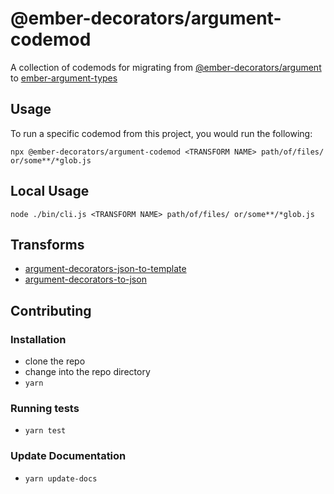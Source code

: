 # @ember-decorators/argument-codemod


A collection of codemods for migrating from [@ember-decorators/argument](https://github.com/ember-decorators/argument) to [ember-argument-types](https://github.com/pzuraq/ember-argument-types)

## Usage

To run a specific codemod from this project, you would run the following:

```
npx @ember-decorators/argument-codemod <TRANSFORM NAME> path/of/files/ or/some**/*glob.js
```

## Local Usage
```
node ./bin/cli.js <TRANSFORM NAME> path/of/files/ or/some**/*glob.js
```

## Transforms

<!--TRANSFORMS_START-->
* [argument-decorators-json-to-template](transforms/argument-decorators-json-to-template/README.md)
* [argument-decorators-to-json](transforms/argument-decorators-to-json/README.md)
<!--TRANSFORMS_END-->

## Contributing

### Installation

* clone the repo
* change into the repo directory
* `yarn`

### Running tests

* `yarn test`

### Update Documentation

* `yarn update-docs`
